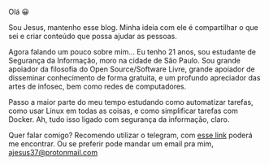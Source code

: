 Olá :grinning:

Sou Jesus, mantenho esse blog. Minha ideia com ele é compartilhar o que sei e criar conteúdo que possa ajudar as pessoas.

Agora falando um pouco sobre mim... Eu tenho 21 anos, sou estudante de Segurança da Informação, moro na cidade de São Paulo. Sou grande apoiador da filosofia do Open Source/Software Livre, grande apoiador de disseminar conhecimento de forma gratuita, e um profundo apreciador das artes de infosec, bem como redes de computadores.

Passo a maior parte do meu tempo estudando como automatizar tarefas, como usar Linux em todas as coisas, e como simplificar tarefas com Docker. Ah, tudo isso ligado com segurança da informação, claro.

Quer falar comigo? Recomendo utilizar o telegram, com [esse link](t.me/JesusFromHellz) poderá me encontrar. Ou se preferir pode mandar um email pra mim, [ajesus37@protonmail.com](mailto:ajesus37@protonmail.com)

